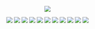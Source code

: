 <p align="center">
<img src="https://capsule-render.vercel.app/api?type=slice&color=AFEEEE&height=200&section=header&text=Welcome!&fontSize=50&descAlignY=40" />
</p>
<div align="center">
<img src="https://img.shields.io/badge/python-3776AB?style=flat&logo=python&logoColor=white"/>
<img src="https://img.shields.io/badge/HTML5-E34F26?style=flat&logo=HTML5&logoColor=white" />
<img src="https://img.shields.io/badge/CSS3-1572B6?style=flat&logo=CSS3&logoColor=white" />
<img src="https://img.shields.io/badge/Javascript-F7DF1E?style=flat&logo=javascript&logoColor=white" />
<img src="https://img.shields.io/badge/Vue.js-4FC08D?style=flat&logo=vue.js&logoColor=white" />
<img src="https://img.shields.io/badge/React-61DAFB?style=flat&logo=react&logoColor=white" />
<img src="https://img.shields.io/badge/ReactQuery-FF4154?style=flat&logo=reactquery&logoColor=white" />
<img src="https://img.shields.io/badge/Typescript-3178C6?style=flat&logo=typescript&logoColor=white" />
<img src="https://img.shields.io/badge/Styledcomponents-DB7093?style=flat&logo=styledcomponents&logoColor=white" />
<img src="https://img.shields.io/badge/MUI-007FFF?style=flat&logo=MUI&logoColor=white" />
<img src="https://img.shields.io/badge/Chart.js-FF6384?style=flat&logo=Chart.js&logoColor=white" />
</div>
